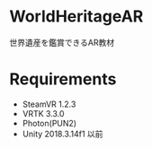 # WorldHeritageAR
世界遺産を鑑賞できるAR教材

# Requirements
* SteamVR 1.2.3
* VRTK 3.3.0
* Photon(PUN2)
* Unity 2018.3.14f1 以前
